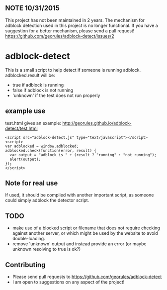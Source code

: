 NOTE 10/31/2015
---------------
This project has not been maintained in 2 years.  The mechanism for adblock detection used in this project is no longer functional.  If you have a suggestion for a better mechanism, please send a pull request!
https://github.com/georules/adblock-detect/issues/2

adblock-detect
==============

This is a small script to help detect if someone is running adblock.  adblocked.result will be:
+ true if adblock is running
+ false if adblock is not running
+ 'unknown' if the test does not run properly

example use
-----------
test.html gives an example: <http://georules.github.io/adblock-detect/test.html>

```
<script src="adblock-detect.js" type="text/javascript"></script>
<script>
var adblocked = window.adblocked;
adblocked.check(function(error, result) {
  var output = "adblock is " + (result ? "running" : "not running");
  alert(output);
});
</script>
```

Note for real use
-------
If used, it should be compiled with another important script, as someone could simply adblock the detector script.

TODO
------
+ make use of a blocked script or filename that does not require checking against another server, or which might be used by the website to avoid double-loading.
+ remove 'unknown' output and instead provide an error (or maybe unknown resolving to true is ok?)

Contributing
---------
+ Please send pull requests to https://github.com/georules/adblock-detect
+ I am open to suggestions on any aspect of the project!

